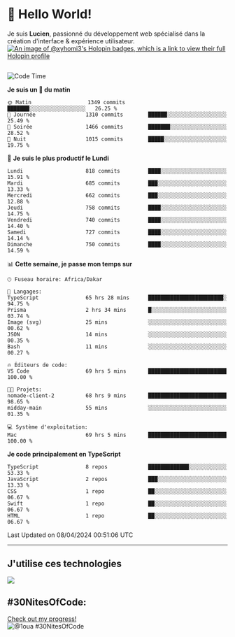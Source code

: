 # 👋 Hello World!

Je suis **Lucien**, passionné du développement web spécialisé dans la création d'interface & expérience utilisateur.
[![An image of @xyhomi3's Holopin badges, which is a link to view their full Holopin profile](https://holopin.me/xyhomi3)](https://holopin.io/@xyhomi3)

##

<!--START_SECTION:waka-->
![Code Time](http://img.shields.io/badge/Code%20Time-865%20hrs%206%20mins-blue)

**Je suis un 🐤 du matin** 

```text
🌞 Matin                  1349 commits        ███████░░░░░░░░░░░░░░░░░░   26.25 % 
🌆 Journée                1310 commits        ██████░░░░░░░░░░░░░░░░░░░   25.49 % 
🌃 Soirée                 1466 commits        ███████░░░░░░░░░░░░░░░░░░   28.52 % 
🌙 Nuit                   1015 commits        █████░░░░░░░░░░░░░░░░░░░░   19.75 % 
```
📅 **Je suis le plus productif le Lundi** 

```text
Lundi                    818 commits         ████░░░░░░░░░░░░░░░░░░░░░   15.91 % 
Mardi                    685 commits         ███░░░░░░░░░░░░░░░░░░░░░░   13.33 % 
Mercredi                 662 commits         ███░░░░░░░░░░░░░░░░░░░░░░   12.88 % 
Jeudi                    758 commits         ████░░░░░░░░░░░░░░░░░░░░░   14.75 % 
Vendredi                 740 commits         ████░░░░░░░░░░░░░░░░░░░░░   14.40 % 
Samedi                   727 commits         ████░░░░░░░░░░░░░░░░░░░░░   14.14 % 
Dimanche                 750 commits         ████░░░░░░░░░░░░░░░░░░░░░   14.59 % 
```


📊 **Cette semaine, je passe mon temps sur** 

```text
🕑︎ Fuseau horaire: Africa/Dakar

💬 Langages: 
TypeScript               65 hrs 28 mins      ████████████████████████░   94.75 % 
Prisma                   2 hrs 34 mins       █░░░░░░░░░░░░░░░░░░░░░░░░   03.74 % 
Image (svg)              25 mins             ░░░░░░░░░░░░░░░░░░░░░░░░░   00.62 % 
JSON                     14 mins             ░░░░░░░░░░░░░░░░░░░░░░░░░   00.35 % 
Bash                     11 mins             ░░░░░░░░░░░░░░░░░░░░░░░░░   00.27 % 

🔥 Éditeurs de code: 
VS Code                  69 hrs 5 mins       █████████████████████████   100.00 % 

🐱‍💻 Projets: 
nomade-client-2          68 hrs 9 mins       █████████████████████████   98.65 % 
midday-main              55 mins             ░░░░░░░░░░░░░░░░░░░░░░░░░   01.35 % 

💻 Système d'exploitation: 
Mac                      69 hrs 5 mins       █████████████████████████   100.00 % 
```

**Je code principalement en TypeScript** 

```text
TypeScript               8 repos             █████████████░░░░░░░░░░░░   53.33 % 
JavaScript               2 repos             ███░░░░░░░░░░░░░░░░░░░░░░   13.33 % 
CSS                      1 repo              ██░░░░░░░░░░░░░░░░░░░░░░░   06.67 % 
Swift                    1 repo              ██░░░░░░░░░░░░░░░░░░░░░░░   06.67 % 
HTML                     1 repo              ██░░░░░░░░░░░░░░░░░░░░░░░   06.67 % 
```




 Last Updated on 08/04/2024 00:51:06 UTC
<!--END_SECTION:waka-->
---

## J'utilise ces technologies

<p align="left">
  <a href="https://skillicons.dev">
    <img src="https://skillicons.dev/icons?i=ts,js,md,scss,tailwind,react,redux,docker,express,astro,vite,nextjs,vercel,figma,ableton" />
  </a>
</p>

## #30NitesOfCode:
  [Check out my progress!](https://www.codedex.io/@1oua/30-nites-of-code)  
  ![@1oua #30NitesOfCode](https://www.codedex.io/api/petStatus?user=1oua)
